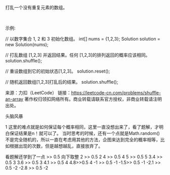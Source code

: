 打乱一个没有重复元素的数组。

 

示例:

// 以数字集合 1, 2 和 3 初始化数组。
int[] nums = {1,2,3};
Solution solution = new Solution(nums);

// 打乱数组 [1,2,3] 并返回结果。任何 [1,2,3]的排列返回的概率应该相同。
solution.shuffle();

// 重设数组到它的初始状态[1,2,3]。
solution.reset();

// 随机返回数组[1,2,3]打乱后的结果。
solution.shuffle();

来源：力扣（LeetCode）
链接：https://leetcode-cn.com/problems/shuffle-an-array
著作权归领扣网络所有。商业转载请联系官方授权，非商业转载请注明出处。

头脑风暴

1 这里的难点就是如何保证每个概率相同，这里一直没想出来了，看了题解，才明白保证结果是n！就可以了。
当时思考的时候，还有一个点就是Math.random() 不是完全随机的，所以一直在考虑用其他的方法，企图来达到完全的概率相等，比如根据出现的次数，但是越想越乱，直接放弃了。

看题解还学到了一点 >> 0.5 向下取整
2 >> 0.5
2
4 >> 0.5
4
5 >> 0.5
5
3.4 >> 0.5
3
3.6 >> 0.5
3
4.1 >> 0.5
4
4.8>>0.5
4
-1 >> 0.5
-1
-1.5>> 0.5
-1
-2.1 >> 0.5
-2
-2.8 >> 0.5
-2